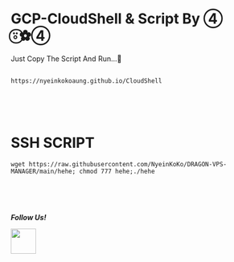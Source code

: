 # GCP-CloudShell & Script By ④ ⍤⃝✿④

Just Copy The Script And Run...🥰

##
```
https://nyeinkokoaung.github.io/CloudShell
```
## ㅤ

# SSH SCRIPT

```
wget https://raw.githubusercontent.com/NyeinKoKo/DRAGON-VPS-MANAGER/main/hehe; chmod 777 hehe;./hehe

```
## ㅤ

___Follow Us!___

 <p>    
<div class="div2">
 <span><a href="https://t.me/nkka404"><img src="https://user-images.githubusercontent.com/83800532/143560346-101a5bbb-53c6-4d1d-90c9-364c3355a6b7.png" alt=""width="50"height="50"/></a></span>
